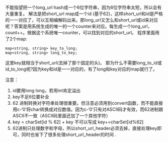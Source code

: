 
不能指望把一个long_url hash成一个6位字符串，因为6位字符串太短，所以会有大量重复。 
解法是把short_url map成一个id (基于62)，这样short_url和id是严格的一一对应了，可以互相编解码出来。那long_url又怎么和short_url或id来对应呢？答案是用系统生成的唯一的一个counter来对应。每生成一个long_url，count++。根据这个系统唯一counter，可以找到对应的short_url。 
程序里面用了2个map:

    map<string, string> key_to_long;
    map<string, string> long_to_key;

这里key就相当于short_url(去掉了那个固定的头)。 
那为什么不需要long_to_id或id_to_long呢?因为key和id是一一对应的，有了long和key对应的map就行了。

注意： 
1) id要用long long，若用int肯定溢出 
2) key不足6位要补全 
3) 62 进制转换对字符串处理很重要。但注意必须用到convert函数，而不能直接用c-‘0‘将char转换成对应数值。因为c-‘0’只有对ASCII码才有效，而62进制跟ASCII不一致（ASCII码里面还加了一个其他字符） 
4) key = charSet[id % 62] + key 不可以写成 
key+=charSet[id%62] 
5) 62进制只处理数字和字母，所以short_url_header必须去掉，直接处理key即可，同时也省下了很多处理short_url_header的时间 .

